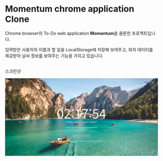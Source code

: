 # Momentum chrome application Clone

Chrome browser의 To-Do web application **Momentum**을 클론한 프로젝트입니다.

입력받은 사용자의 이름과 할 일을 LocalStorage에 저장해 보여주고, 위치 데이터를 제공받아 날씨 정보를 보여주는 기능을 가지고 있습니다.

<br>
스크린샷

![예시 이미지](screenshot.jpeg)